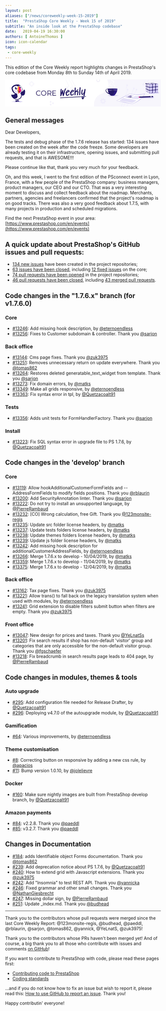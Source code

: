 ```yaml
---
layout: post
aliases: ["/news/coreweekly-week-15-2019"]
title:  "PrestaShop Core Weekly - Week 15 of 2019"
subtitle: "An inside look at the PrestaShop codebase"
date:   2019-04-19 16:30:00
authors: [ AntoineThomas ]
icon: icon-calendar
tags:
 - core-weekly
---
```


This edition of the Core Weekly report highlights changes in PrestaShop's core codebase from Monday 8th to Sunday 14th of April 2019.

![Core Weekly banner](/assets/images/2018/12/banner-core-weekly.jpg)


## General messages

Dear Developers,

The tests and debug phase of the 1.7.6 release has started: 134 issues have been created on the week after the code freeze. Some developers are already testing it on their infrastructure, opening issues, and submitting pull requests, and that is AWESOME!!!

Please continue like that, thank you very much for your feedback.

Oh, and this week, I went to the first edition of the PSconnect event in Lyon, France, with a few people of the PrestaShop company: business managers, product managers, our CEO and our CTO. That was a very interesting moment to discuss and collect feedback about the roadmap. Merchants, partners, agencies and freelancers confirmed that the project's roadmap is on good tracks. There was also a very good feedback about 1.7.5, with many projects in production and scheduled migrations.

Find the next PrestaShop event in your area: [https://www.prestashop.com/en/events](https://www.prestashop.com/en/events)


## A quick update about PrestaShop's GitHub issues and pull requests:

- [134 new issues](https://github.com/search?q=org%3APrestaShop+is%3Apublic++-repo%3Aprestashop%2Fprestashop.github.io++is%3Aissue+created%3A2019-04-08..2019-04-14) have been created in the project repositories;
- [63 issues have been closed](https://github.com/search?q=org%3APrestaShop+is%3Apublic++-repo%3Aprestashop%2Fprestashop.github.io++is%3Aissue+closed%3A2019-04-08..2019-04-14), including [12 fixed issues](https://github.com/search?q=org%3APrestaShop+is%3Apublic++-repo%3Aprestashop%2Fprestashop.github.io++is%3Aissue+label%3Afixed+closed%3A2019-04-08..2019-04-14) on the core;
- [74 pull requests have been opened](https://github.com/search?q=org%3APrestaShop+is%3Apublic++-repo%3Aprestashop%2Fprestashop.github.io++is%3Apr+created%3A2019-04-08..2019-04-14) in the project repositories;
- [46 pull requests have been closed](https://github.com/search?q=org%3APrestaShop+is%3Apublic++-repo%3Aprestashop%2Fprestashop.github.io++is%3Apr+closed%3A2019-04-08..2019-04-14), including [43 merged pull requests](https://github.com/search?q=org%3APrestaShop+is%3Apublic++-repo%3Aprestashop%2Fprestashop.github.io++is%3Apr+merged%3A2019-04-08..2019-04-14).



## Code changes in the "1.7.6.x" branch (for v1.7.6.0)

### Core

* [#13246](https://github.com/PrestaShop/PrestaShop/pull/13246): Add missing hook description, by [@eternoendless](https://github.com/eternoendless)
* [#13256](https://github.com/PrestaShop/PrestaShop/pull/13256): Fixes to Customer subdomain & controller. Thank you [@sarjon](https://github.com/sarjon)


### Back office

* [#13144](https://github.com/PrestaShop/PrestaShop/pull/13144): Cms page fixes. Thank you [@zuk3975](https://github.com/zuk3975)
* [#13251](https://github.com/PrestaShop/PrestaShop/pull/13251): Removes unnecessary return on update everywhere. Thank you [@tomas862](https://github.com/tomas862)
* [#13264](https://github.com/PrestaShop/PrestaShop/pull/13264): Restores deleted generatable_text_widget from template. Thank you [@sarjon](https://github.com/sarjon)
* [#13273](https://github.com/PrestaShop/PrestaShop/pull/13273): Fix domain errors, by [@matks](https://github.com/matks)
* [#13349](https://github.com/PrestaShop/PrestaShop/pull/13349): Make all grids responsive, by [@eternoendless](https://github.com/eternoendless)
* [#13363](https://github.com/PrestaShop/PrestaShop/pull/13363): Fix syntax error in tpl, by [@Quetzacoalt91](https://github.com/Quetzacoalt91)


### Tests

* [#13356](https://github.com/PrestaShop/PrestaShop/pull/13356): Adds unit tests for FormHandlerFactory. Thank you [@sarjon](https://github.com/sarjon)


### Install

* [#13223](https://github.com/PrestaShop/PrestaShop/pull/13223): Fix SQL syntax error in upgrade file to PS 1.7.6, by [@Quetzacoalt91](https://github.com/Quetzacoalt91)


## Code changes in the 'develop' branch

### Core

* [#13119](https://github.com/PrestaShop/PrestaShop/pull/13119): Allow hookAdditionalCustomerFormFields and --AddressFormFields to modify fields positions. Thank you [@rblaurin](https://github.com/rblaurin)
* [#13200](https://github.com/PrestaShop/PrestaShop/pull/13200): Add SecurityAnnotation linter. Thank you [@sarjon](https://github.com/sarjon)
* [#13222](https://github.com/PrestaShop/PrestaShop/pull/13222): Do not try to install an unsupported language, by [@PierreRambaud](https://github.com/PierreRambaud)
* [#13232](https://github.com/PrestaShop/PrestaShop/pull/13232): [CO] Wrong calculation, free Gift. Thank you [@123monsite-regis](https://github.com/123monsite-regis)
* [#13235](https://github.com/PrestaShop/PrestaShop/pull/13235): Update src folder license headers, by [@matks](https://github.com/matks)
* [#13237](https://github.com/PrestaShop/PrestaShop/pull/13237): Update tests folders license headers, by [@matks](https://github.com/matks)
* [#13238](https://github.com/PrestaShop/PrestaShop/pull/13238): Update themes folders license headers, by [@matks](https://github.com/matks)
* [#13239](https://github.com/PrestaShop/PrestaShop/pull/13239): Update js folder license headers, by [@matks](https://github.com/matks)
* [#13242](https://github.com/PrestaShop/PrestaShop/pull/13242): Add missing hook description for additionalCustomerAddressFields, by [@eternoendless](https://github.com/eternoendless)
* [#13266](https://github.com/PrestaShop/PrestaShop/pull/13266): Merge 1.7.6.x to develop - 10/04/2019, by [@matks](https://github.com/matks)
* [#13359](https://github.com/PrestaShop/PrestaShop/pull/13359): Merge 1.7.6.x to develop - 11/04/2019, by [@matks](https://github.com/matks)
* [#13375](https://github.com/PrestaShop/PrestaShop/pull/13375): Merge 1.7.6.x to develop - 12/04/2019, by [@matks](https://github.com/matks)


### Back office

* [#13162](https://github.com/PrestaShop/PrestaShop/pull/13162): Tax page fixes. Thank you [@zuk3975](https://github.com/zuk3975)
* [#13221](https://github.com/PrestaShop/PrestaShop/pull/13221): Allow trans() to fall back on the legacy translation system when used with modules, by [@eternoendless](https://github.com/eternoendless)
* [#13241](https://github.com/PrestaShop/PrestaShop/pull/13241): Grid extension to disable filters submit button when filters are empty. Thank you [@zuk3975](https://github.com/zuk3975)


### Front office

* [#13047](https://github.com/PrestaShop/PrestaShop/pull/13047): New design for prices and taxes. Thank you [@YeLnatSs](https://github.com/YeLnatSs)
* [#13201](https://github.com/PrestaShop/PrestaShop/pull/13201): Fix search results if shop has non-default 'visitor' group and categories that are only accessible for the non-default visitor group. Thank you [@fgschaefer](https://github.com/fgschaefer)
* [#13218](https://github.com/PrestaShop/PrestaShop/pull/13218): Fix breadcrumb in search results page leads to 404 page, by [@PierreRambaud](https://github.com/PierreRambaud)


## Code changes in modules, themes & tools

### Auto upgrade

* [#295](https://github.com/PrestaShop/autoupgrade/pull/295): Add configuration file needed for Release Drafter, by [@Quetzacoalt91](https://github.com/Quetzacoalt91)
* [#296](https://github.com/PrestaShop/autoupgrade/pull/296): Deploying v4.7.0 of the autoupgrade module, by [@Quetzacoalt91](https://github.com/Quetzacoalt91)


### Gamification

* [#64](https://github.com/PrestaShop/gamification/pull/64): Various improvements, by [@eternoendless](https://github.com/eternoendless)


### Theme customisation

* [#8](https://github.com/PrestaShop/ps_themecusto/pull/8): Correcting button on responsive by adding a new css rule, by [@apacios](https://github.com/apacios)
* [#11](https://github.com/PrestaShop/ps_themecusto/pull/11): Bump version 1.0.10, by [@jolelievre](https://github.com/jolelievre)


### Docker

* [#160](https://github.com/PrestaShop/docker/pull/160): Make sure nightly images are built from PrestaShop develop branch, by [@Quetzacoalt91](https://github.com/Quetzacoalt91)


### Amazon payments

* [#84](https://github.com/PrestaShop/amzpayments/pull/84): v2.2.8. Thank you [@paeddl](https://github.com/paeddl)
* [#85](https://github.com/PrestaShop/amzpayments/pull/85): v3.2.7. Thank you [@paeddl](https://github.com/paeddl)


## Changes in Documentation

* [#184](https://github.com/PrestaShop/docs/pull/184): adds Identifiable object Forms documentation. Thank you [@tomas862](https://github.com/tomas862)
* [#239](https://github.com/PrestaShop/docs/pull/239): Add deprecation notice about PS 1.7.6, by [@Quetzacoalt91](https://github.com/Quetzacoalt91)
* [#240](https://github.com/PrestaShop/docs/pull/240): How to extend grid with Javascript extensions. Thank you [@zuk3975](https://github.com/zuk3975)
* [#242](https://github.com/PrestaShop/docs/pull/242): Add "Insomnia" to test REST API. Thank you [@yannicka](https://github.com/yannicka)
* [#246](https://github.com/PrestaShop/docs/pull/246): Fixed grammar and other small changes. Thank you [@NathanGiesbrecht](https://github.com/NathanGiesbrecht)
* [#247](https://github.com/PrestaShop/docs/pull/247): Missing dollar sign, by [@PierreRambaud](https://github.com/PierreRambaud)
* [#251](https://github.com/PrestaShop/docs/pull/251): Update _index.md. Thank you [@budhead](https://github.com/budhead)


<hr />

Thank you to the contributors whose pull requests were merged since the last Core Weekly Report: @123monsite-regis, @budhead, @paeddl, @rblaurin, @sarjon, @tomas862, @yannick, @YeLnatS, @zuk3975!

Thank you to the contributors whose PRs haven't been merged yet! And of course, a big thank you to all those who contribute with issues and comments [on GitHub](https://github.com/PrestaShop/PrestaShop)!

If you want to contribute to PrestaShop with code, please read these pages first:

 * [Contributing code to PrestaShop](https://devdocs.prestashop.com/1.7/contribute/contribution-guidelines/)
 * [Coding standards](https://devdocs.prestashop.com/1.7/development/coding-standards/)

...and if you do not know how to fix an issue but wish to report it, please read this: [How to use GitHub to report an issue](https://devdocs.prestashop.com/1.7/contribute/contribute-reporting-issues/). Thank you!

Happy contributin' everyone!
